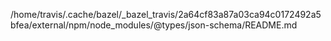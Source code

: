 /home/travis/.cache/bazel/_bazel_travis/2a64cf83a87a03ca94c0172492a5bfea/external/npm/node_modules/@types/json-schema/README.md